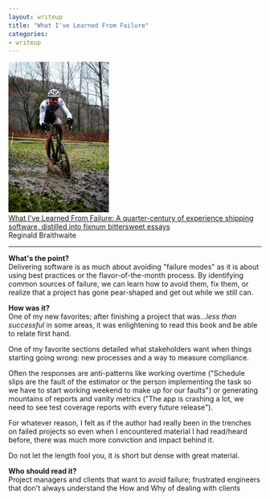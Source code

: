 ```yaml
---
layout: writeup
title: "What I've Learned From Failure"
categories:
- writeup
---
```



![](/static/learned-from-failure.jpeg)  
[What I've Learned From Failure: A quarter-century of experience shipping software, distilled into fixnum bittersweet essays][link]   
Reginald Braithwaite  

---

**What's the point?**  
Delivering software is as much about avoiding "failure modes" as it is about using 
best practices or the flavor-of-the-month process. By identifying common sources of
failure, we can learn how to avoid them, fix them, or realize that a project
has gone pear-shaped and get out while we still can.

**How was it?**  
One of my new favorites; after finishing a project that was...*less than 
successful* in some areas, it was enlightening to read this book and be able to 
relate first hand.

One of my favorite sections detailed what stakeholders want when things starting
going wrong: new processes and a way to measure compliance. 

Often the responses are anti-patterns like working overtime ("Schedule slips are the 
fault of the estimator or the person implementing the task so we have to start 
working weekend to make up for our faults") or generating mountains of reports and 
vanity metrics ("The app is crashing a lot, we need to see test coverage reports 
with every future release").

For whatever reason, I felt as if the author had really been in the trenches on 
failed projects so even when I encountered material I had read/heard before, there
was much more conviction and impact behind it. 

Do not let the length fool you, it is short but dense with great material.

**Who should read it?**  
Project managers and clients that want to avoid failure; frustrated engineers that 
don't always understand the How and Why of dealing with clients

[link]: http://leanpub.com/shippingsoftware
